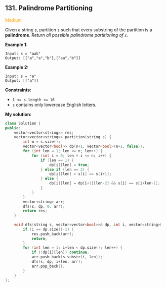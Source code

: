 ## 131. Palindrome Partitioning
<span style="color:orange">Medium</span>

Given a string `s`, partition `s` such that every substring of the partition is a **palindrome**. *Return all possible palindrome partitioning of `s`.*

**Example 1:**
```
Input: s = "aab"
Output: [["a","a","b"],["aa","b"]]
```
**Example 2:**
```
Input: s = "a"
Output: [["a"]]
```
 
**Constraints:**

+ `1 <= s.length <= 16`
+ `s` contains only lowercase English letters.

**My solution:**
```cpp
class Solution {
public:
    vector<vector<string>> res;
    vector<vector<string>> partition(string s) {
        int n = s.size();
        vector<vector<bool>> dp(n+1, vector<bool>(n+1, false));
        for (int len = 1; len <= n; len++) {
            for (int i = 0; len + i <= n; i++) {
                if (len == 1) {
                    dp[i][len] = true;
                } else if (len == 2) {
                    dp[i][len] = s[i] == s[i+1];
                } else {
                    dp[i][len] = dp[i+1][len-2] && s[i] == s[i+len-1];
                }
            }
        }
        vector<string> arr;
        dfs(s, dp, 0, arr);
        return res;
    }
    
    void dfs(string s, vector<vector<bool>>& dp, int i, vector<string>& arr) {
        if (i == dp.size()-1) {
            res.push_back(arr);
            return;
        }
        for (int len = 1; i+len < dp.size(); len++) {
            if (!dp[i][len]) continue;
            arr.push_back(s.substr(i, len));
            dfs(s, dp, i+len, arr);
            arr.pop_back();
        }
    }
};
```
